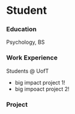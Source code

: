 # Student

### Education
Psychology, BS

### Work Experience
Students @ UofT
- big impact project 1!
- big impoact project 2!

### Project
